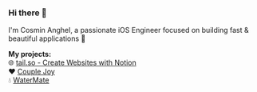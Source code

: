 ### Hi there 👋

I'm Cosmin Anghel, a passionate iOS Engineer focused on building fast & beautiful applications 🚀

**My projects:**  
🌐 [tail.so - Create Websites with Notion](https://tail.so/?ref=github-profile)  
❤️ [Couple Joy](https://apps.apple.com/us/app/couple-joy-journal-memories/id1624758651?l=en)  
💧 [WaterMate](https://apps.apple.com/gb/app/id1535045825?platform=iphone)  
